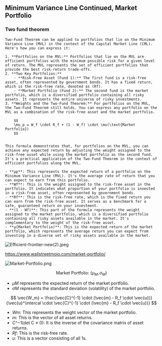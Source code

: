 ## **Minimum Variance Line Continued, Market Portfolio**

### **Two fund theorem**
    
    Two-Fund Theorem can be applied to portfolios that lie on the Minimum Variance Line (MVL) in the context of the Capital Market Line (CML). Here's how you can express it:
    
    1. **Portfolios on the MVL:** Portfolios that lie on the MVL are efficient portfolios with the minimum possible risk for a given level of return. The MVL represents the set of efficient portfolios that provide the best risk-return trade-offs.
    2. **Two Key Portfolios:**
        - **Risk-Free Asset (Fund 1):** The first fund is a risk-free asset, often represented by government bonds. It has a fixed return, which is the risk-free rate, denoted as (Rf).
        - **Market Portfolio (Fund 2):** The second fund is the market portfolio, which is a diversified portfolio containing all risky assets. It represents the entire universe of risky investments.
    3. **Weights and the Two-Fund Theorem:** For portfolios on the MVL, the Two-Fund Theorem still holds. You can express any portfolio on the MVL as a combination of the risk-free asset and the market portfolio.
        
        $$
        \mu_p = W_f \cdot R_f + (1 - W_f) \cdot \mu(\text{Market Portfolio})
        $$
        
    
    This formula demonstrates that, for portfolios on the MVL, you can achieve any expected return by adjusting the weight assigned to the risk-free asset while using the market portfolio as the second fund. It's a practical application of the Two-Fund Theorem in the context of efficient portfolios along the MVL.
    
    - **μp**: This represents the expected return of a portfolio on the Minimum Variance Line (MVL). It's the average rate of return that you can expect to earn from this portfolio.
    - **Wf**: This is the weight assigned to the risk-free asset in the portfolio. It indicates what proportion of your portfolio is invested in a risk-free asset, often represented by government bonds.
    - **Rf**: This is the risk-free rate, which is the fixed return you can earn from the risk-free asset. It serves as a benchmark for a safe, guaranteed return on your investment.
    - **(1 - Wf)**: This part of the formula represents the weight assigned to the market portfolio, which is a diversified portfolio containing all risky assets available in the market. It's complementary to the weight of the risk-free asset.
    - **μ(Market Portfolio)**: This is the expected return of the market portfolio, which represents the average return you can expect from investing in a diverse set of risky assets available in the market.

![Efficient-frontier-new(2).jpeg](https://prod-files-secure.s3.us-west-2.amazonaws.com/58c8d62c-66bc-4757-845d-1849a6bd8563/ead0656b-d958-498b-a065-33a4a902b152/Efficient-frontier-new(2).jpeg)

https://www.wallstreetmojo.com/market-portfolio/

![Market-Portfolio.png](https://prod-files-secure.s3.us-west-2.amazonaws.com/58c8d62c-66bc-4757-845d-1849a6bd8563/a0a6be2d-dc86-4e7c-b74a-ed0d09fac3b9/Market-Portfolio.png)

$$
\text{Market Portfolio: } \left( \mu_M, \sigma_M \right)
$$

- *μM* represents the expected return of the market portfolio.
- *σM* represents the standard deviation (volatility) of the market portfolio.

$$
\vec{W_m} = \frac{\vec{C}^{-1} \cdot (\vec{m} - R_f \cdot \vec{u})}{\vec{u}^\intercal \cdot \vec{C}^{-1} \cdot (\vec{m} - R_f \cdot \vec{u})}
$$

- *Wm*: This represents the weight vector of the market portfolio.
- *m*: This is the vector of all asset returns.
- *C^*−1(det C ≠ 0): It is the inverse of the covariance matrix of asset returns.
- *Rf*: This is the risk-free rate.
- *u:* This is a vector consisting of all 1s.
